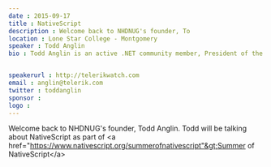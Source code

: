 ```yaml
---
date : 2015-09-17
title : NativeScript
description : Welcome back to NHDNUG's founder, To
location : Lone Star College - Montgomery
speaker : Todd Anglin
bio : Todd Anglin is an active .NET community member, President of the North Houston .NET User Group, an O’Reilly author, Microsoft MVP and Telerik's Chief Evangelist. At Telerik, Todd is responsible for educating Telerik's global community of developers and helping ensure Telerik's products serve the needs of .NET developers around the world. In the general .NET community, Todd is an active author and speaker, focusing primarily on ASP.NET and Silverlight. You can find him online at http://telerikwatch.com. 

speakerurl : http://telerikwatch.com
email : anglin@telerik.com
twitter : toddanglin
sponsor : 
logo : 
---
```

Welcome back to NHDNUG's founder, Todd Anglin.  Todd will be talking about NativeScript as part of &lt;a href="https://www.nativescript.org/summerofnativescript"&gt;Summer of NativeScript&lt;/a&gt;

